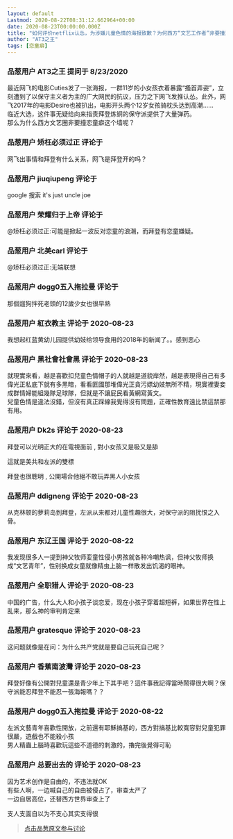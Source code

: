```yaml
---
layout: default
Lastmod: 2020-08-22T08:31:12.662964+00:00
date: 2020-08-23T00:00:00.000Z
title: "如何评价netflix认怂，为涉嫌儿童色情的海报致歉？为何西方“文艺工作者”非要撞恋童癖的南墙?"
author: "AT3之王"
tags: [恋童癖]
---
```



### 品葱用户 **AT3之王** 提问于 8/23/2020
    
最近网飞的电影Cuties发了一张海报，一群11岁的小女孩衣着暴露“搔首弄姿”，立刻遭到了以保守主义者为主的广大网民的抗议，压力之下网飞发推认怂。此外，网飞2017年的电影Desire也被扒出，电影开头两个12岁女孩骑枕头达到高潮……  
临近大选，这件事无疑给向来指责拜登炼铜的保守派提供了大量弹药。  
那么为什么西方文艺圈非要撞恋童癖这个墙呢？
    
                

### 品葱用户 **矫枉必须过正** 评论于 
        
网飞出事情和拜登有什么关系，网飞是拜登开的吗？
        
                

### 品葱用户 **jiuqiupeng** 评论于 
        
google 搜索 it's just uncle joe
        
                

### 品葱用户 **荣耀归于上帝** 评论于 
        
@矫枉必须过正:可能是掀起一波反对恋童的浪潮，而拜登有恋童嫌疑。
        
                

### 品葱用户 **北美carl** 评论于 
        
@矫枉必须过正:无端联想
        
                

### 品葱用户 **dogg0五入拖拉曼** 评论于 
        
那個遛狗拌死老頭的12歲少女也很早熟
        
                

### 品葱用户 **紅衣教主** 评论于 2020-08-23
        
我想起红蓝黄幼儿园提供幼妓给领导食用的2018年的新闻了。。感到恶心
        
                

### 品葱用户 **黑社會社會黑** 评论于 2020-08-23
        
就現實來看，越是喜歡扣兒童色情帽子的人就越是道貌岸然，越是表現得自己有多偉光正私底下就有多黑暗，看看匪國那堆偉光正貪污嫖幼妓無所不精，現實裡妻妾成群情婦能組幾隊足球隊，但就是不讓屁民看黃網寫黃文。  
兒童色情是違法沒錯，但沒有真正踩線我覺得沒有問題，正確性教育遠比禁這禁那有用。
        
                

### 品葱用户 **Dk2s** 评论于 2020-08-23
        
拜登可以光明正大的在電視面前 , 對小女孩又是吸又是舔  
  
這就是美共和左派的雙標  
  
拜登也很聰明 , 公開場合他絕不敢玩弄黑人小女孩
        
                

### 品葱用户 **ddigneng** 评论于 2020-08-23
        
从克林顿的萝莉岛到拜登，左派从来都对儿童性趣很大，对保守派的阻扰恨之入骨。
        
                

### 品葱用户 **东辽王国** 评论于 2020-08-22
        
我发现很多人一提到神父牧师娈童性侵小男孩就各种冷嘲热讽，但神父牧师换成“文艺青年”，性别换成女童就像精虫上脑一样散发出饥渴的眼神。
        
                

### 品葱用户 **全职猎人** 评论于 2020-08-23
        
中国的广告，什么大人和小孩子谈恋爱，现在小孩子穿着超短裤，如果世界在性上乱来，那么神的审判肯定来
        
                

### 品葱用户 **gratesque** 评论于 2020-08-23
        
这问题就像是在问：为什么共产党就是要自己玩死自己呢？
        
                

### 品葱用户 **香蕉南波灣** 评论于 2020-08-23
        
拜登好像有公開對兒童還是青少年上下其手吧？這件事我記得當時鬧得很大啊？保守派能忍拜登不能忍一張海報嗎？？
        
                

### 品葱用户 **dogg0五入拖拉曼** 评论于 2020-08-22
        
左派文藝青年喜歡性開放，之前還有耶穌搞基的，西方對搞基比較寬容對兒童犯罪很嚴，遊戲也不能殺小孩  
男人精蟲上腦時喜歡玩這些不道德的刺激的，擼完後覺得可恥
        
                

### 品葱用户 **总要出去的** 评论于 2020-08-23
        
因为艺术创作是自由的，不违法就OK  
有些人啊，一边喊自己的自由被侵占了，审查太严了  
一边自居高位，还替西方世界审查上了  
  
支人支面自以为不支心其实支得很
        
                





> [点击品葱原文参与讨论](https://pincong.rocks/question/30116)

